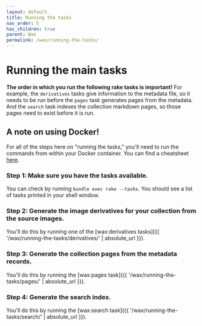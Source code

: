 ```yaml
---
layout: default
title: Running the tasks
nav_order: 5
has_children: true
parent: Wax
permalink: /wax/running-the-tasks/
---
```


# Running the main tasks

__The order in which you run the following rake tasks is important!__ For example, the  `derivatives` tasks give information to the metadata file, so it needs to be run before the `pages` task generates pages from the metadata. And the `search` task indexes the collection markdown pages, so those pages need to exist before it is run.

## A note on using Docker!

For all of the steps here on "running the tasks," you'll need to run the commands from within your Docker container. You can find a cheatsheet [here](../using-docker/).


### Step 1: Make sure you have the tasks available.

You can check by running `bundle exec rake --tasks`. You should see a list of tasks printed in your shell window.

### Step 2: Generate the image derivatives for your collection from the source images.

You'll do this by running one of the [wax:derivatives tasks]({{ '/wax/running-the-tasks/derivatives/' | absolute_url }}).

### Step 3: Generate the collection pages from the metadata records.

You'll do this by running the [wax:pages task]({{ '/wax/running-the-tasks/pages/' | absolute_url }}).

### Step 4: Generate the search index.

You'll do this by running the [wax:search task]({{ '/wax/running-the-tasks/search/' | absolute_url }}).
